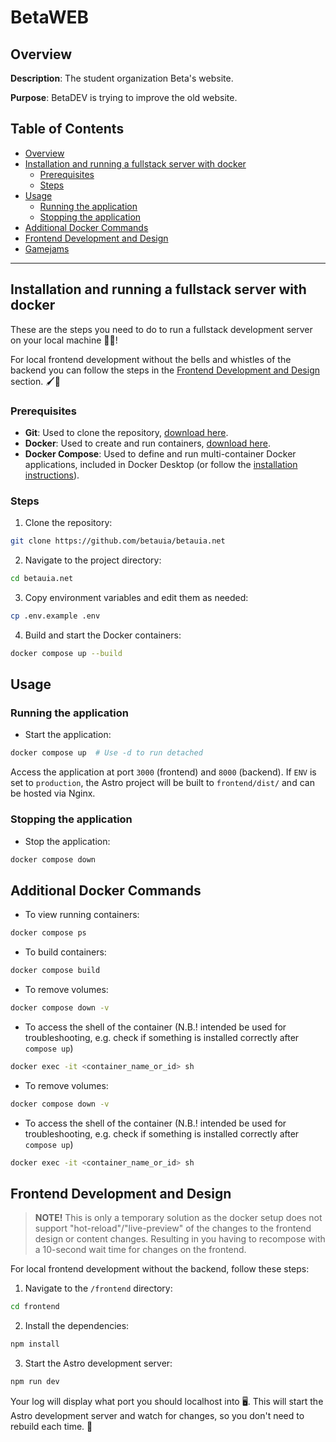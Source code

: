 # BetaWEB

## Overview

**Description**: The student organization Beta's website.

**Purpose**: BetaDEV is trying to improve the old website.

## Table of Contents

- [Overview](#overview)
- [Installation and running a fullstack server with docker](#installation-and-running-a-fullstack-server-with-docker)
  - [Prerequisites](#prerequisites)
  - [Steps](#steps)
- [Usage](#usage)
  - [Running the application](#running-the-application)
  - [Stopping the application](#stopping-the-application)
- [Additional Docker Commands](#additional-docker-commands)
- [Frontend Development and Design](#frontend-development-and-design)
- [Gamejams](#gamejams)

---

## Installation and running a fullstack server with docker
These are the steps you need to do to run a fullstack development server on your local machine 🧙‍♂️!

For local frontend development without the bells and whistles of the backend you can follow the steps in the [Frontend Development and Design](#frontend-development-and-design) section. 🖌️🎨

### Prerequisites

- **Git**: Used to clone the repository, [download here](https://www.git-scm.com/downloads).
- **Docker**: Used to create and run containers, [download here](https://www.docker.com/products/docker-desktop).
- **Docker Compose**: Used to define and run multi-container Docker applications, included in Docker Desktop (or follow the [installation instructions](https://docs.docker.com/compose/install/)).

### Steps
1. Clone the repository:
```bash
git clone https://github.com/betauia/betauia.net
```
2. Navigate to the project directory:
```bash
cd betauia.net
```
3. Copy environment variables and edit them as needed:
```bash
cp .env.example .env
```
4. Build and start the Docker containers:
```bash
docker compose up --build
```

## Usage

### Running the application

- Start the application:
```bash
docker compose up  # Use -d to run detached
```

Access the application at port `3000` (frontend) and `8000` (backend). If `ENV` is set to `production`, the Astro project will be built to `frontend/dist/` and can be hosted via Nginx.

### Stopping the application

- Stop the application:
```bash
docker compose down
```

## Additional Docker Commands

- To view running containers:
```bash
docker compose ps
```
- To build containers:
```bash
docker compose build
```

- To remove volumes:
```bash
docker compose down -v
```

- To access the shell of the container (N.B.! intended be used for troubleshooting, e.g. check if something is installed correctly after `compose up`)
```bash
docker exec -it <container_name_or_id> sh
```

- To remove volumes:
```bash
docker compose down -v
```

- To access the shell of the container (N.B.! intended be used for troubleshooting, e.g. check if something is installed correctly after `compose up`)
```bash
docker exec -it <container_name_or_id> sh
```

## Frontend Development and Design
> **NOTE!** 
> This is only a temporary solution as the docker setup does not support "hot-reload"/"live-preview" of the changes to the frontend design or content changes. Resulting in you having to recompose with a 10-second wait time for changes on the frontend.

For local frontend development without the backend, follow these steps:

1. Navigate to the `/frontend` directory:
```sh
cd frontend
```
2. Install the dependencies:
```sh
npm install
```
3. Start the Astro development server:
```sh
npm run dev
```

Your log will display what port you should localhost into 🖥️. This will start the Astro development server and watch for changes, so you don't need to rebuild each time. 🚀

<!--
Currently not working, remove quotes when working
## Gamejams 🎮

If you want to clone the games from *game jams*, use:
    ```sh
    git clone --recurse-submodules <repo name>
    ```

## Troubleshooting
> **Q: I got an error where the docker container can't find a module, and I did not add any modules**

A: This is probably because you built the images before and therefore some residual images for the container is still present. To resolve this run:
```bash
docker compose down -v
```
This ensures all images are removed ensuring you can start the server from scratch starting from [installation step 4](#steps) after a node.js package update
